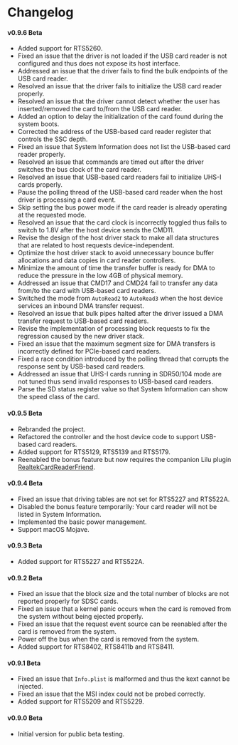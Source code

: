 #  Changelog

#### v0.9.6 Beta
- Added support for RTS5260.
- Fixed an issue that the driver is not loaded if the USB card reader is not configured and thus does not expose its host interface.
- Addressed an issue that the driver fails to find the bulk endpoints of the USB card reader.
- Resolved an issue that the driver fails to initialize the USB card reader properly.
- Resolved an issue that the driver cannot detect whether the user has inserted/removed the card to/from the USB card reader.
- Added an option to delay the initialization of the card found during the system boots.
- Corrected the address of the USB-based card reader register that controls the SSC depth.
- Fixed an issue that System Information does not list the USB-based card reader properly.
- Resolved an issue that commands are timed out after the driver switches the bus clock of the card reader.
- Resolved an issue that USB-based card readers fail to initialize UHS-I cards properly.
- Pause the polling thread of the USB-based card reader when the host driver is processing a card event.
- Skip setting the bus power mode if the card reader is already operating at the requested mode.
- Resolved an issue that the card clock is incorrectly toggled thus fails to switch to 1.8V after the host device sends the CMD11.
- Revise the design of the host driver stack to make all data structures that are related to host requests device-independent.
- Optimize the host driver stack to avoid unnecessary bounce buffer allocations and data copies in card reader controllers.
- Minimize the amount of time the transfer buffer is ready for DMA to reduce the pressure in the low 4GB of physical memory.
- Addressed an issue that CMD17 and CMD24 fail to transfer any data from/to the card with USB-based card readers.
- Switched the mode from `AutoRead2` to `AutoRead3` when the host device services an inbound DMA transfer request.
- Resolved an issue that bulk pipes halted after the driver issued a DMA transfer request to USB-based card readers. 
- Revise the implementation of processing block requests to fix the regression caused by the new driver stack.
- Fixed an issue that the maximum segment size for DMA transfers is incorrectly defined for PCIe-based card readers.
- Fixed a race condition introduced by the polling thread that corrupts the response sent by USB-based card readers.
- Addressed an issue that UHS-I cards running in SDR50/104 mode are not tuned thus send invalid responses to USB-based card readers.
- Parse the SD status register value so that System Information can show the speed class of the card.

#### v0.9.5 Beta
- Rebranded the project.
- Refactored the controller and the host device code to support USB-based card readers.
- Added support for RTS5129, RTS5139 and RTS5179.
- Reenabled the bonus feature but now requires the companion Lilu plugin [RealtekCardReaderFriend](https://github.com/0xFireWolf/RealtekCardReaderFriend/).

#### v0.9.4 Beta
- Fixed an issue that driving tables are not set for RTS5227 and RTS522A.  
- Disabled the bonus feature temporarily: Your card reader will not be listed in System Information.  
- Implemented the basic power management.
- Support macOS Mojave.

#### v0.9.3 Beta
- Added support for RTS5227 and RTS522A.

#### v0.9.2 Beta
- Fixed an issue that the block size and the total number of blocks are not reported properly for SDSC cards.
- Fixed an issue that a kernel panic occurs when the card is removed from the system without being ejected properly.
- Fixed an issue that the request event source can be reenabled after the card is removed from the system.
- Power off the bus when the card is removed from the system.
- Added support for RTS8402, RTS8411b and RTS8411.

#### v0.9.1 Beta
- Fixed an issue that `Info.plist` is malformed and thus the kext cannot be injected.
- Fixed an issue that the MSI index could not be probed correctly.
- Added support for RTS5209 and RTS5229.

#### v0.9.0 Beta
- Initial version for public beta testing.

